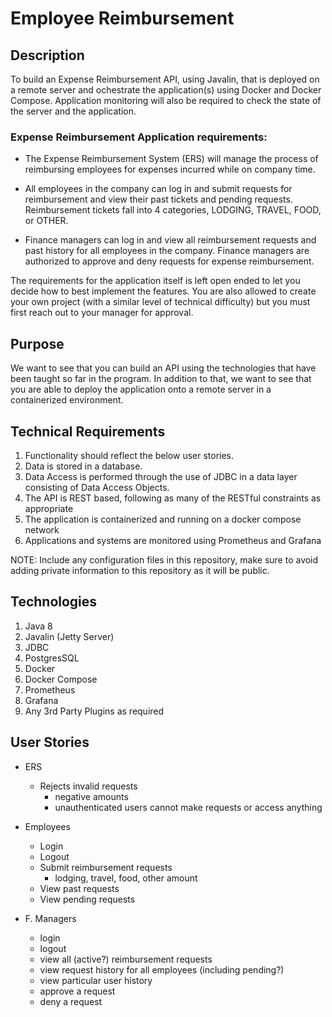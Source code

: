 # Employee Reimbursement

## Description

   To build an Expense Reimbursement API, using Javalin, that is deployed on a remote server and ochestrate the application(s) using Docker and Docker Compose. Application monitoring will also be required to check the state of the server and the application. 

   ### Expense Reimbursement Application requirements:

   * The Expense Reimbursement System (ERS) will manage the process of reimbursing employees for expenses incurred while on company time. 
   
   * All employees in the company can log in and submit requests for reimbursement and view their past tickets and pending requests. Reimbursement tickets fall into 4 categories, LODGING, TRAVEL, FOOD, or OTHER. 
   
   * Finance managers can log in and view all reimbursement requests and past history for all employees in the company. Finance managers are authorized to approve and deny requests for expense reimbursement. 

   The requirements for the application itself is left open ended to let you decide how to best implement the features. You are also allowed to create your own project (with a similar level of technical difficulty) but you must first reach out to your manager for approval. 

## Purpose

   We want to see that you can build an API using the technologies that have been taught so far in the program. In addition to that, we want to see that you are able to deploy the application onto a remote server in a containerized environment. 

## Technical Requirements

1. Functionality should reflect the below user stories.
2. Data is stored in a database.
3. Data Access is performed through the use of JDBC in a data layer consisting of Data Access Objects.
4. The API is REST based, following as many of the RESTful constraints as appropriate
5. The application is containerized and running on a docker compose network
6. Applications and systems are monitored using Prometheus and Grafana 

NOTE: Include any configuration files in this repository, make sure to avoid adding private information to this repository as it will be public.

## Technologies

1. Java 8
2. Javalin (Jetty Server)
3. JDBC
4. PostgresSQL
5. Docker 
6. Docker Compose 
7. Prometheus 
8. Grafana 
9. Any 3rd Party Plugins as required

## User Stories
* ERS
    * Rejects invalid requests
        * negative amounts
        * unauthenticated users cannot make requests or access anything

* Employees
  * Login
  * Logout
  * Submit reimbursement requests
    * lodging, travel, food, other
      amount
  * View past requests
  * View pending requests

* F. Managers
  * login
  * logout
  * view all (active?) reimbursement requests
  * view request history for all employees (including pending?)
  * view particular user history
  * approve a request
  * deny a request
	
